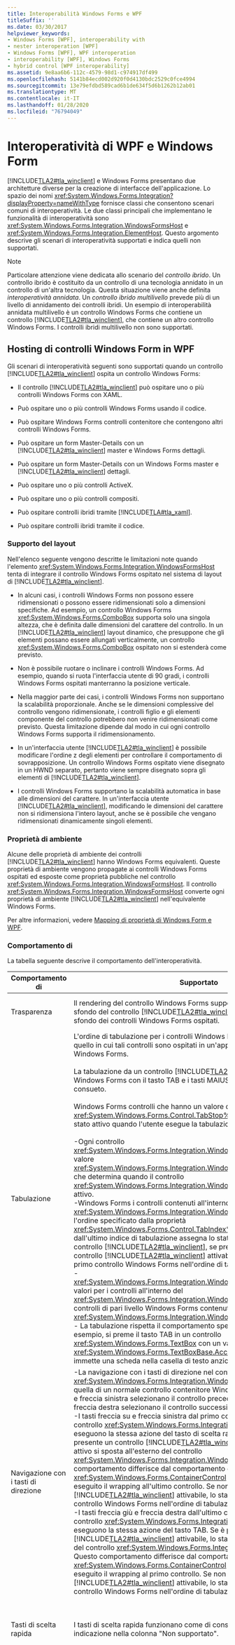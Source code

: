 ```yaml
---
title: Interoperabilità Windows Forms e WPF
titleSuffix: ''
ms.date: 03/30/2017
helpviewer_keywords:
- Windows Forms [WPF], interoperability with
- nester interoperation [WPF]
- Windows Forms [WPF], WPF interoperation
- interoperability [WPF], Windows Forms
- hybrid control [WPF interoperability]
ms.assetid: 9e8aa6b6-112c-4579-98d1-c974917df499
ms.openlocfilehash: 5141b84ecd002d920f0d4130bdc2529c0fce4994
ms.sourcegitcommit: 13e79efdbd589cad6b1de634f5d6b1262b12ab01
ms.translationtype: MT
ms.contentlocale: it-IT
ms.lasthandoff: 01/28/2020
ms.locfileid: "76794049"
---
```

# <a name="wpf-and-windows-forms-interoperation"></a>Interoperatività di WPF e Windows Form
[!INCLUDE[TLA2#tla_winclient](../../../../includes/tla2sharptla-winclient-md.md)] e Windows Forms presentano due architetture diverse per la creazione di interfacce dell'applicazione. Lo spazio dei nomi <xref:System.Windows.Forms.Integration?displayProperty=nameWithType> fornisce classi che consentono scenari comuni di interoperatività. Le due classi principali che implementano le funzionalità di interoperatività sono <xref:System.Windows.Forms.Integration.WindowsFormsHost> e <xref:System.Windows.Forms.Integration.ElementHost>. Questo argomento descrive gli scenari di interoperatività supportati e indica quelli non supportati.  
  
> [!NOTE]
> Particolare attenzione viene dedicata allo scenario del *controllo ibrido*. Un controllo ibrido è costituito da un controllo di una tecnologia annidato in un controllo di un'altra tecnologia. Questa situazione viene anche definita *interoperatività annidata*. Un *controllo ibrido multilivello* prevede più di un livello di annidamento dei controlli ibridi. Un esempio di interoperabilità annidata multilivello è un controllo Windows Forms che contiene un controllo [!INCLUDE[TLA2#tla_winclient](../../../../includes/tla2sharptla-winclient-md.md)], che contiene un altro controllo Windows Forms. I controlli ibridi multilivello non sono supportati.  

<a name="Windows_Presentation_Foundation_Application_Hosting"></a>   
## <a name="hosting-windows-forms-controls-in-wpf"></a>Hosting di controlli Windows Form in WPF  
 Gli scenari di interoperatività seguenti sono supportati quando un controllo [!INCLUDE[TLA2#tla_winclient](../../../../includes/tla2sharptla-winclient-md.md)] ospita un controllo Windows Forms:  
  
- Il controllo [!INCLUDE[TLA2#tla_winclient](../../../../includes/tla2sharptla-winclient-md.md)] può ospitare uno o più controlli Windows Forms con XAML.  
  
- Può ospitare uno o più controlli Windows Forms usando il codice.  
  
- Può ospitare Windows Forms controlli contenitore che contengono altri controlli Windows Forms.  
  
- Può ospitare un form Master-Details con un [!INCLUDE[TLA2#tla_winclient](../../../../includes/tla2sharptla-winclient-md.md)] master e Windows Forms dettagli.  
  
- Può ospitare un form Master-Details con un Windows Forms master e [!INCLUDE[TLA2#tla_winclient](../../../../includes/tla2sharptla-winclient-md.md)] dettagli.  
  
- Può ospitare uno o più controlli ActiveX.  
  
- Può ospitare uno o più controlli compositi.  
  
- Può ospitare controlli ibridi tramite [!INCLUDE[TLA#tla_xaml](../../../../includes/tlasharptla-xaml-md.md)].  
  
- Può ospitare controlli ibridi tramite il codice.  
  
### <a name="layout-support"></a>Supporto del layout  
 Nell'elenco seguente vengono descritte le limitazioni note quando l'elemento <xref:System.Windows.Forms.Integration.WindowsFormsHost> tenta di integrare il controllo Windows Forms ospitato nel sistema di layout di [!INCLUDE[TLA2#tla_winclient](../../../../includes/tla2sharptla-winclient-md.md)].  
  
- In alcuni casi, i controlli Windows Forms non possono essere ridimensionati o possono essere ridimensionati solo a dimensioni specifiche. Ad esempio, un controllo Windows Forms <xref:System.Windows.Forms.ComboBox> supporta solo una singola altezza, che è definita dalle dimensioni del carattere del controllo. In un [!INCLUDE[TLA2#tla_winclient](../../../../includes/tla2sharptla-winclient-md.md)] layout dinamico, che presuppone che gli elementi possano essere allungati verticalmente, un controllo <xref:System.Windows.Forms.ComboBox> ospitato non si estenderà come previsto.  
  
- Non è possibile ruotare o inclinare i controlli Windows Forms. Ad esempio, quando si ruota l'interfaccia utente di 90 gradi, i controlli Windows Forms ospitati manterranno la posizione verticale.  
  
- Nella maggior parte dei casi, i controlli Windows Forms non supportano la scalabilità proporzionale. Anche se le dimensioni complessive del controllo vengono ridimensionate, i controlli figlio e gli elementi componente del controllo potrebbero non venire ridimensionati come previsto. Questa limitazione dipende dal modo in cui ogni controllo Windows Forms supporta il ridimensionamento.  
  
- In un'interfaccia utente [!INCLUDE[TLA2#tla_winclient](../../../../includes/tla2sharptla-winclient-md.md)] è possibile modificare l'ordine z degli elementi per controllare il comportamento di sovrapposizione. Un controllo Windows Forms ospitato viene disegnato in un HWND separato, pertanto viene sempre disegnato sopra gli elementi di [!INCLUDE[TLA2#tla_winclient](../../../../includes/tla2sharptla-winclient-md.md)].  
  
- I controlli Windows Forms supportano la scalabilità automatica in base alle dimensioni del carattere. In un'interfaccia utente [!INCLUDE[TLA2#tla_winclient](../../../../includes/tla2sharptla-winclient-md.md)], modificando le dimensioni del carattere non si ridimensiona l'intero layout, anche se è possibile che vengano ridimensionati dinamicamente singoli elementi.  
  
### <a name="ambient-properties"></a>Proprietà di ambiente  
 Alcune delle proprietà di ambiente dei controlli [!INCLUDE[TLA2#tla_winclient](../../../../includes/tla2sharptla-winclient-md.md)] hanno Windows Forms equivalenti. Queste proprietà di ambiente vengono propagate ai controlli Windows Forms ospitati ed esposte come proprietà pubbliche nel controllo <xref:System.Windows.Forms.Integration.WindowsFormsHost>. Il controllo <xref:System.Windows.Forms.Integration.WindowsFormsHost> converte ogni proprietà di ambiente [!INCLUDE[TLA2#tla_winclient](../../../../includes/tla2sharptla-winclient-md.md)] nell'equivalente Windows Forms.  
  
 Per altre informazioni, vedere [Mapping di proprietà di Windows Form e WPF](windows-forms-and-wpf-property-mapping.md).  
  
### <a name="behavior"></a>Comportamento di  
 La tabella seguente descrive il comportamento dell'interoperatività.  
  
|Comportamento di|Supportato|Non supportato|  
|--------------|---------------|-------------------|  
|Trasparenza|Il rendering del controllo Windows Forms supporta la trasparenza. Lo sfondo del controllo [!INCLUDE[TLA2#tla_winclient](../../../../includes/tla2sharptla-winclient-md.md)] padre può diventare lo sfondo dei controlli Windows Forms ospitati.|Alcuni controlli Windows Forms non supportano la trasparenza. Ad esempio, i controlli <xref:System.Windows.Forms.TextBox> e <xref:System.Windows.Forms.ComboBox> non saranno trasparenti se ospitati da [!INCLUDE[TLA2#tla_winclient](../../../../includes/tla2sharptla-winclient-md.md)].|  
|Tabulazione|L'ordine di tabulazione per i controlli Windows Forms ospitati è identico a quello in cui tali controlli sono ospitati in un'applicazione basata su Windows Forms.<br /><br /> La tabulazione da un controllo [!INCLUDE[TLA2#tla_winclient](../../../../includes/tla2sharptla-winclient-md.md)] a un controllo Windows Forms con il tasto TAB e i tasti MAIUSC + TAB funzionano come di consueto.<br /><br /> Windows Forms controlli che hanno un valore della proprietà <xref:System.Windows.Forms.Control.TabStop%2A> di `false` non ricevono lo stato attivo quando l'utente esegue la tabulazione dei controlli.<br /><br /> -Ogni controllo <xref:System.Windows.Forms.Integration.WindowsFormsHost> dispone di un valore <xref:System.Windows.Forms.Integration.WindowsFormsHost.TabIndex%2A>, che determina quando il controllo <xref:System.Windows.Forms.Integration.WindowsFormsHost> riceve lo stato attivo.<br />-Windows Forms i controlli contenuti all'interno di un contenitore di <xref:System.Windows.Forms.Integration.WindowsFormsHost> seguono l'ordine specificato dalla proprietà <xref:System.Windows.Forms.Control.TabIndex%2A>. La tabulazione dall'ultimo indice di tabulazione assegna lo stato attivo al successivo controllo [!INCLUDE[TLA2#tla_winclient](../../../../includes/tla2sharptla-winclient-md.md)], se presente. Se non esiste un altro controllo [!INCLUDE[TLA2#tla_winclient](../../../../includes/tla2sharptla-winclient-md.md)] attivabile, la tabulazione torna al primo controllo Windows Forms nell'ordine di tabulazione.<br />-   <xref:System.Windows.Forms.Integration.WindowsFormsHost.TabIndex%2A> valori per i controlli all'interno del <xref:System.Windows.Forms.Integration.WindowsFormsHost> sono relativi ai controlli di pari livello Windows Forms contenuti nel controllo <xref:System.Windows.Forms.Integration.WindowsFormsHost>.<br />- La tabulazione rispetta il comportamento specifico del controllo. Se, ad esempio, si preme il tasto TAB in un controllo <xref:System.Windows.Forms.TextBox> con un valore <xref:System.Windows.Forms.TextBoxBase.AcceptsTab%2A> proprietà, `true` immette una scheda nella casella di testo anziché spostare lo stato attivo.|Non applicabile.|  
|Navigazione con i tasti di direzione|-La navigazione con i tasti di direzione nel controllo <xref:System.Windows.Forms.Integration.WindowsFormsHost> è identica a quella di un normale controllo contenitore Windows Forms: i tasti freccia su e freccia sinistra selezionano il controllo precedente, la freccia giù e i tasti freccia destra selezionano il controllo successivo.<br />-I tasti freccia su e freccia sinistra dal primo controllo contenuto nel controllo <xref:System.Windows.Forms.Integration.WindowsFormsHost> eseguono la stessa azione del tasto di scelta rapida MAIUSC + TAB. Se è presente un controllo [!INCLUDE[TLA2#tla_winclient](../../../../includes/tla2sharptla-winclient-md.md)] attivabile, lo stato attivo si sposta all'esterno del controllo <xref:System.Windows.Forms.Integration.WindowsFormsHost>. Questo comportamento differisce dal comportamento di <xref:System.Windows.Forms.ContainerControl> standard in quanto non viene eseguito il wrapping all'ultimo controllo. Se non esiste un altro controllo [!INCLUDE[TLA2#tla_winclient](../../../../includes/tla2sharptla-winclient-md.md)] attivabile, lo stato attivo torna all'ultimo controllo Windows Forms nell'ordine di tabulazione.<br />-I tasti freccia giù e freccia destra dall'ultimo controllo contenuto nel controllo <xref:System.Windows.Forms.Integration.WindowsFormsHost> eseguono la stessa azione del tasto TAB. Se è presente un controllo [!INCLUDE[TLA2#tla_winclient](../../../../includes/tla2sharptla-winclient-md.md)] attivabile, lo stato attivo si sposta all'esterno del controllo <xref:System.Windows.Forms.Integration.WindowsFormsHost>. Questo comportamento differisce dal comportamento di <xref:System.Windows.Forms.ContainerControl> standard in quanto non viene eseguito il wrapping al primo controllo. Se non esiste un altro controllo [!INCLUDE[TLA2#tla_winclient](../../../../includes/tla2sharptla-winclient-md.md)] attivabile, lo stato attivo torna al primo controllo Windows Forms nell'ordine di tabulazione.|Non applicabile.|  
|Tasti di scelta rapida|I tasti di scelta rapida funzionano come di consueto, salvo diversa indicazione nella colonna "Non supportato".|I tasti di scelta rapida duplicati tra diverse tecnologie non funzionano come i normali tasti di scelta rapida duplicati. Quando un acceleratore viene duplicato tra le tecnologie, con almeno un controllo Windows Forms e l'altro in un controllo [!INCLUDE[TLA2#tla_winclient](../../../../includes/tla2sharptla-winclient-md.md)], il controllo Windows Forms riceve sempre il tasto di scelta rapida. Lo stato attivo non passa tra i controlli quando il tasto di scelta rapida duplicato viene premuto.|  
|Tasti di scelta rapida|Le combinazioni di tasti funzionano come di consueto, salvo diversa indicazione nella colonna "Non supportato".|-Windows Forms i tasti di scelta rapida gestiti in fase di pre-elaborazione hanno sempre la precedenza sui tasti di scelta rapida [!INCLUDE[TLA2#tla_winclient](../../../../includes/tla2sharptla-winclient-md.md)]. Se, ad esempio, è stato definito un controllo <xref:System.Windows.Forms.ToolStrip> con i tasti di scelta rapida CTRL + S ed è presente un comando [!INCLUDE[TLA2#tla_winclient](../../../../includes/tla2sharptla-winclient-md.md)] associato a CTRL + S, il gestore di controllo <xref:System.Windows.Forms.ToolStrip> viene sempre richiamato per primo, indipendentemente dallo stato attivo.<br />-Windows Forms i tasti di scelta rapida gestiti dall'evento <xref:System.Windows.Forms.Control.KeyDown> vengono elaborati per ultimi in [!INCLUDE[TLA2#tla_winclient](../../../../includes/tla2sharptla-winclient-md.md)]. È possibile evitare questo comportamento eseguendo l'override del metodo <xref:System.Windows.Forms.Control.IsInputKey%2A> del controllo Windows Forms o gestendo l'evento <xref:System.Windows.Forms.Control.PreviewKeyDown>. Restituire `true` dal metodo <xref:System.Windows.Forms.Control.IsInputKey%2A> oppure impostare il valore della proprietà <xref:System.Windows.Forms.PreviewKeyDownEventArgs.IsInputKey%2A?displayProperty=nameWithType> su `true` nel gestore dell'evento <xref:System.Windows.Forms.Control.PreviewKeyDown>.|  
|Comportamento di AcceptsReturn, AcceptsTab e di altri controlli|Le proprietà che modificano il comportamento predefinito della tastiera funzionano come di consueto, presupponendo che il controllo Windows Forms esegua l'override del metodo <xref:System.Windows.Forms.Control.IsInputKey%2A> per restituire `true`.|Windows Forms controlli che modificano il comportamento predefinito della tastiera gestendo l'evento <xref:System.Windows.Forms.Control.KeyDown> vengono elaborati per ultimi nel controllo [!INCLUDE[TLA2#tla_winclient](../../../../includes/tla2sharptla-winclient-md.md)] host. Per questo motivo possono generare un comportamento imprevisto.|  
|Eventi Enter e Leave|Quando lo stato attivo non passa al controllo <xref:System.Windows.Forms.Integration.ElementHost> che lo contiene, gli eventi Enter e Leave vengono generati come di consueto quando lo stato attivo cambia in un singolo controllo <xref:System.Windows.Forms.Integration.WindowsFormsHost>.|Gli eventi Enter e Leave non vengono generati quando si verificano i cambiamenti seguenti dello stato attivo:<br /><br /> -Dall'interno all'esterno di un controllo <xref:System.Windows.Forms.Integration.WindowsFormsHost>.<br />-Dall'esterno all'interno di un controllo <xref:System.Windows.Forms.Integration.WindowsFormsHost>.<br />-All'esterno di un controllo <xref:System.Windows.Forms.Integration.WindowsFormsHost>.<br />-Da un controllo Windows Forms ospitato in un controllo <xref:System.Windows.Forms.Integration.WindowsFormsHost> a un controllo <xref:System.Windows.Forms.Integration.ElementHost> ospitato all'interno della stessa <xref:System.Windows.Forms.Integration.WindowsFormsHost>.|  
|Multithreading|Sono supportati tutti i tipi di multithreading.|Entrambe le tecnologie Windows Forms e [!INCLUDE[TLA2#tla_winclient](../../../../includes/tla2sharptla-winclient-md.md)] presuppongono un modello di concorrenza a thread singolo. Durante il debug, le chiamate agli oggetti framework da altri thread generano un'eccezione per applicare questo requisito.|  
|Sicurezza -|Tutti gli scenari di interoperatività richiedono l'attendibilità totale.|Non sono ammessi scenari di interoperatività con attendibilità parziale.|  
|Accessibilità|Sono supportati tutti gli scenari di accessibilità. I prodotti di Assistive Technology funzionano correttamente quando vengono usati per applicazioni ibride che contengono controlli sia Windows Forms che [!INCLUDE[TLA2#tla_winclient](../../../../includes/tla2sharptla-winclient-md.md)].|Non applicabile.|  
|Appunti|Tutte le operazioni degli Appunti funzionano come di consueto. Sono incluse le trascinamenti e le paste tra Windows Forms e [!INCLUDE[TLA2#tla_winclient](../../../../includes/tla2sharptla-winclient-md.md)] i controlli.|Non applicabile.|  
|Funzionalità di trascinamento|Tutte le operazioni di trascinamento funzionano come di consueto, Sono incluse le operazioni tra Windows Forms e i controlli di [!INCLUDE[TLA2#tla_winclient](../../../../includes/tla2sharptla-winclient-md.md)].|Non applicabile.|  
  
<a name="Windows_Forms_Application_Hosting_Windows"></a>   
## <a name="hosting-wpf-controls-in-windows-forms"></a>Hosting di controlli WPF in Windows Form  
 Gli scenari di interoperatività seguenti sono supportati quando un controllo Windows Forms ospita un controllo [!INCLUDE[TLA2#tla_winclient](../../../../includes/tla2sharptla-winclient-md.md)]:  
  
- Hosting di uno o più controlli [!INCLUDE[TLA2#tla_winclient](../../../../includes/tla2sharptla-winclient-md.md)] tramite il codice.  
  
- Associazione di una finestra delle proprietà a uno o più controlli [!INCLUDE[TLA2#tla_winclient](../../../../includes/tla2sharptla-winclient-md.md)] ospitati.  
  
- Hosting di una o più pagine [!INCLUDE[TLA2#tla_winclient](../../../../includes/tla2sharptla-winclient-md.md)] in un form.  
  
- Apertura di una finestra [!INCLUDE[TLA2#tla_winclient](../../../../includes/tla2sharptla-winclient-md.md)].  
  
- Hosting di un form Master-Details con un Windows Forms master e [!INCLUDE[TLA2#tla_winclient](../../../../includes/tla2sharptla-winclient-md.md)] dettagli.  
  
- Hosting di un form Master-Details con un [!INCLUDE[TLA2#tla_winclient](../../../../includes/tla2sharptla-winclient-md.md)] master e Windows Forms dettagli.  
  
- Hosting di controlli [!INCLUDE[TLA2#tla_winclient](../../../../includes/tla2sharptla-winclient-md.md)] personalizzati.  
  
- Hosting di controlli ibridi.  
  
### <a name="ambient-properties"></a>Proprietà di ambiente  
 Alcune delle proprietà di ambiente dei controlli Windows Forms hanno [!INCLUDE[TLA2#tla_winclient](../../../../includes/tla2sharptla-winclient-md.md)] equivalenti. Queste proprietà di ambiente vengono propagate ai controlli [!INCLUDE[TLA2#tla_winclient](../../../../includes/tla2sharptla-winclient-md.md)] ospitati ed esposte come proprietà pubbliche nel controllo <xref:System.Windows.Forms.Integration.ElementHost>. Il controllo <xref:System.Windows.Forms.Integration.ElementHost> converte ogni proprietà di ambiente Windows Forms nell'equivalente [!INCLUDE[TLA2#tla_winclient](../../../../includes/tla2sharptla-winclient-md.md)].  
  
 Per altre informazioni, vedere [Mapping di proprietà di Windows Form e WPF](windows-forms-and-wpf-property-mapping.md).  
  
### <a name="behavior"></a>Comportamento di  
 La tabella seguente descrive il comportamento dell'interoperatività.  
  
|Comportamento di|Supportato|Non supportato|  
|--------------|---------------|-------------------|  
|Trasparenza|Il rendering del controllo [!INCLUDE[TLA2#tla_winclient](../../../../includes/tla2sharptla-winclient-md.md)] supporta la trasparenza. Lo sfondo del controllo Windows Forms padre può diventare lo sfondo dei controlli [!INCLUDE[TLA2#tla_winclient](../../../../includes/tla2sharptla-winclient-md.md)] ospitati.|Non applicabile.|  
|Multithreading|Sono supportati tutti i tipi di multithreading.|Entrambe le tecnologie Windows Forms e [!INCLUDE[TLA2#tla_winclient](../../../../includes/tla2sharptla-winclient-md.md)] presuppongono un modello di concorrenza a thread singolo. Durante il debug, le chiamate agli oggetti framework da altri thread generano un'eccezione per applicare questo requisito.|  
|Sicurezza -|Tutti gli scenari di interoperatività richiedono l'attendibilità totale.|Non sono ammessi scenari di interoperatività con attendibilità parziale.|  
|Accessibilità|Sono supportati tutti gli scenari di accessibilità. I prodotti di Assistive Technology funzionano correttamente quando vengono usati per applicazioni ibride che contengono controlli sia Windows Forms che [!INCLUDE[TLA2#tla_winclient](../../../../includes/tla2sharptla-winclient-md.md)].|Non applicabile.|  
|Appunti|Tutte le operazioni degli Appunti funzionano come di consueto. Sono incluse le trascinamenti e le paste tra Windows Forms e [!INCLUDE[TLA2#tla_winclient](../../../../includes/tla2sharptla-winclient-md.md)] i controlli.|Non applicabile.|  
|Funzionalità di trascinamento|Tutte le operazioni di trascinamento funzionano come di consueto, Sono incluse le operazioni tra Windows Forms e i controlli di [!INCLUDE[TLA2#tla_winclient](../../../../includes/tla2sharptla-winclient-md.md)].|Non applicabile.|  
  
## <a name="see-also"></a>Vedere anche

- <xref:System.Windows.Forms.Integration.ElementHost>
- <xref:System.Windows.Forms.Integration.WindowsFormsHost>
- [Procedura dettagliata: hosting di controlli Windows Form in WPF](walkthrough-hosting-a-windows-forms-control-in-wpf.md)
- [Procedura dettagliata: Hosting di controlli Windows Form compositi in WPF](walkthrough-hosting-a-windows-forms-composite-control-in-wpf.md)
- [Procedura dettaglia: hosting di un controllo WPF composito in Windows Form](walkthrough-hosting-a-wpf-composite-control-in-windows-forms.md)
- [Mapping di proprietà di Windows Form e WPF](windows-forms-and-wpf-property-mapping.md)
